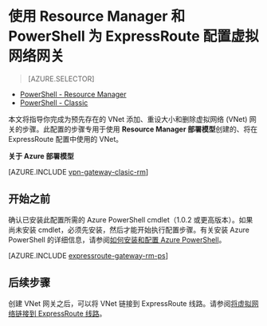 <properties
   pageTitle="使用 Resource Manager 和 PowerShell 将 VNet 网关添加到 ExpressRoute 的虚拟网络中 | Azure"
   description="本文指导你将 VNet 网关添加到为 ExpressRoute 创建的 Resource Manager VNet 中"
   documentationCenter="na"
   services="expressroute"
   authors="charwen"
   manager="carmonm"
   editor=""
   tags="azure-resource-manager"/>

<tags 
   ms.service="expressroute"
   ms.date="04/06/2016"
   wacn.date="05/16/2016"/>

# 使用 Resource Manager 和 PowerShell 为 ExpressRoute 配置虚拟网络网关


> [AZURE.SELECTOR]
- [PowerShell - Resource Manager](/documentation/articles/expressroute-howto-add-gateway-resource-manager/)
- [PowerShell - Classic](/documentation/articles/expressroute-howto-add-gateway-classic/)


本文将指导你完成为预先存在的 VNet 添加、重设大小和删除虚拟网络 (VNet) 网关的步骤。此配置的步骤专用于使用 **Resource Manager 部署模型**创建的、将在 ExpressRoute 配置中使用的 VNet。

**关于 Azure 部署模型**

[AZURE.INCLUDE [vpn-gateway-clasic-rm](../../includes/vpn-gateway-classic-rm-include.md)]

## 开始之前

确认已安装此配置所需的 Azure PowerShell cmdlet（1.0.2 或更高版本）。如果尚未安装 cmdlet，必须先安装，然后才能开始执行配置步骤。有关安装 Azure PowerShell 的详细信息，请参阅[如何安装和配置 Azure PowerShell](/documentation/articles/powershell-install-configure/)。


[AZURE.INCLUDE [expressroute-gateway-rm-ps](../../includes/expressroute-gateway-rm-ps-include.md)]

	
## 后续步骤

创建 VNet 网关之后，可以将 VNet 链接到 ExpressRoute 线路。请参阅[将虚拟网络链接到 ExpressRoute 线路](/documentation/articles/expressroute-howto-linkvnet-arm/)。

<!---HONumber=Mooncake_0328_2016-->